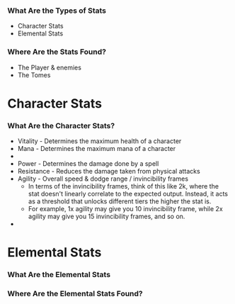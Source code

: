
### What Are the Types of Stats

- Character Stats
- Elemental Stats

### Where Are the Stats Found?

- The Player & enemies
- The Tomes

# Character Stats

### What Are the Character Stats?

- Vitality - Determines the maximum health of a character
- Mana - Determines the maximum mana of a character
-
- Power - Determines the damage done by a spell
- Resistance - Reduces the damage taken from physical attacks
- Agility - Overall speed & dodge range / invincibility frames
	- In terms of the invincibility frames, think of this like 2k, where the stat doesn't linearly correlate to the expected output. Instead, it acts as a threshold that unlocks different tiers the higher the stat is.
	- For example, 1x agility may give you 10 invincibility frame, while 2x agility may give you 15 invincibility frames, and so on.
-

# Elemental Stats

### What Are the Elemental Stats

### Where Are the Elemental Stats Found?
